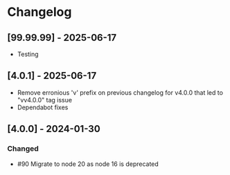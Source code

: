 # Changelog

## [99.99.99] - 2025-06-17

- Testing

## [4.0.1] - 2025-06-17

- Remove erronious 'v' prefix on previous changelog for v4.0.0 that led to "vv4.0.0" tag issue
- Dependabot fixes

## [4.0.0] - 2024-01-30

### Changed

- #90 Migrate to node 20 as node 16 is deprecated
